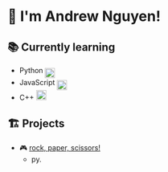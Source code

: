 # 👋 I'm Andrew Nguyen! 

## 📚 Currently learning

- Python  <img src="https://github.com/user-attachments/assets/dcd46278-7de6-4967-8de3-b8d7555cbc49" width="20" height="20" align="middle"> 
- JavaScript <img src="https://github.com/user-attachments/assets/90c189fc-4d74-44c2-b003-41618fcff841" width="20" height="20" align="middle">
- C++ <img src="https://github.com/user-attachments/assets/af92b443-f67d-47ec-b3b5-90bf2fa1b2fb" width="20" height="20" align="">

## 🏗️ Projects
- 🎮 [rock, paper, scissors!](https://github.com/andrewn0207/python-personal-projects/blob/main/rockpaperscissors.py) 
  - py.
